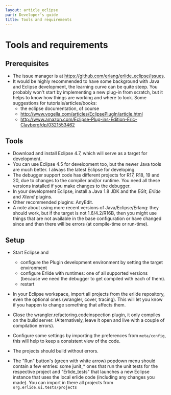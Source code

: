 ```yaml
---
layout: article_eclipse
part: Developer's guide
title: Tools and requirements
---
```


# Tools and requirements

## Prerequisites

* The issue manager is at <https://github.com/erlang/erlide_eclipse/issues>.
* It would be highly recommended to have some background with Java and Eclipse development, the learning curve can be quite steep. You probably won't start by implementing a new plug-in from scratch, but it helps to know how things are working and where to look. Some suggestions for tutorials/articles/books:
  * the eclipse documentation, of course
  * <http://www.vogella.com/articles/EclipsePlugIn/article.html>
  * <http://www.amazon.com/Eclipse-Plug-ins-Edition-Eric-Clayberg/dp/0321553462>

## Tools

* Download and install Eclipse 4.7, which will serve as a target for development. 
* You can use Eclipse 4.5 for development too, but the newer Java tools are much better. I always the latest Eclipse for developing.
* The debugger support code has different projects for R17, R18, 19 and 20, due to changes to the compiler and/or runtime. You need all these versions installed if you make changes to the debugger.
* In your development Eclipse, install a Java 1.8 JDK and the _EGit_, _Erlide_ and _Xtend_ plugins.
* Other recommended plugins: AnyEdit.
* A note about using more recent versions of Java/Eclipse/Erlang: they should work, but if the target is not 1.6/4.2/R16B, then you might use things that are not available in the base configuration or have changed since and then there will be errors (at compile-time or run-time).

## Setup

* Start Eclipse and 
  * configure the Plugin development environment by setting the target environment 
  * configure Erlide with runtimes: one of all supported versions (because we need the debugger to get compiled with each of them).
  * restart
* In your Eclipse workspace, import all projects from the erlide repository, even the optional ones (wrangler, cover, tracing). This will let you know if you happen to change something that affects them.
* Close the wrangler.refactoring.codeinspection plugin, it only compiles on the build server. (Alternatively, leave it open and live with a couple of compilation errors).
* Configure some settings by importing the preferences from `meta/config`, this will help to keep a consistent view of the code. 

* The projects should build without errors.

* The "Run" button's (green with white arrow) popdown menu should contain a few entries: some junit_* ones that run the unit tests for the respective project and "Erlide_tests" that launches a new Eclipse instance that uses the local erlide code (including any changes you made). You can import in there all projects from `org.erlide.ui.tests/projects`
